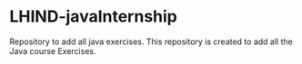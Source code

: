 # LHIND-javaInternship
Repository to add all java exercises.
This repository is created to add all the Java course Exercises.
